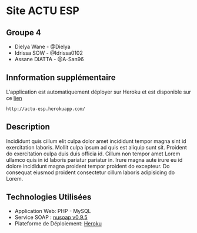 # Site ACTU ESP
## Groupe 4
- Dielya Wane - @Dielya
- Idrissa SOW - @Idrissa0102
- Assane DIATTA - @A-San96

## Innformation supplémentaire
L'application est automatiquement déployer sur Heroku et est disponible sur ce [lien](https://actu-esp.herokuapp.com/)
```
http://actu-esp.herokuapp.com/
```

## Description
Incididunt quis cillum elit culpa dolor amet incididunt tempor magna sint id exercitation laboris. Mollit culpa ipsum ad quis est aliquip sunt sit. Proident do exercitation culpa duis duis officia id. Cillum non tempor amet Lorem ullamco quis in id laboris pariatur pariatur in. Irure magna aute irure eu id dolore incididunt magna proident tempor proident do excepteur. Do consequat eiusmod proident consectetur cillum laboris adipisicing do Lorem.

## Technologies Utilisées
- Application Web: PHP - MySQL
- Service SOAP : [nusoap v0.9.5](https://sourceforge.net/projects/nusoap/)
- Plateforme de Déploiement: [Heroku](https://heroku.com)
